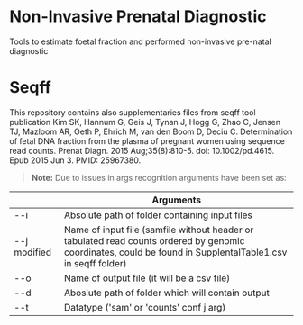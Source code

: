 # Non-Invasive Prenatal Diagnostic
Tools to estimate foetal fraction and performed non-invasive pre-natal diagnostic
# Seqff 
This repository contains also supplementaries files from seqff tool publication
Kim SK, Hannum G, Geis J, Tynan J, Hogg G, Zhao C, Jensen TJ, Mazloom AR, Oeth P, Ehrich M, van den Boom D, Deciu C. Determination of fetal DNA fraction from the plasma of pregnant women using sequence read counts. Prenat Diagn. 2015 Aug;35(8):810-5. doi: 10.1002/pd.4615. Epub 2015 Jun 3. PMID: 25967380.
> **Note:** Due to issues in args recognition arguments have been set as:
> 
|                |Arguments                    |
|----------------|-----------------------------|
| --i            |Absolute path of folder containing input files           |
| --j           modified |Name of input file (samfile without header or tabulated read                counts ordered by genomic coordinates, could be found in SupplentalTable1.csv in seqff folder)     |   
| --o             | Name of output file (it will be a csv file)
| --d             | Aboslute path of folder which will contain output
| --t             | Datatype ('sam' or 'counts' conf j arg)